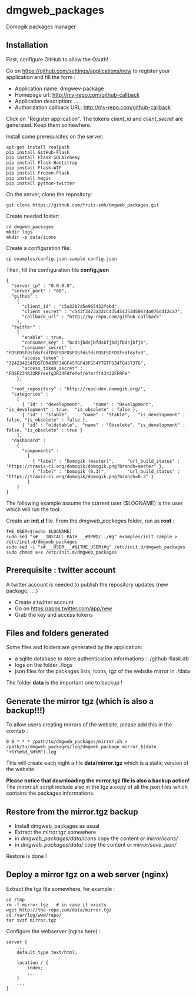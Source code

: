 dmgweb_packages
===============

Domogik packages manager


Installation
------------

First, configure GitHub to allow the Oauth!

Go on https://github.com/settings/applications/new to register your application and fill the form :

* Application name: dmgwev-package
* Homepage url: http://my-repo.com/github-callback
* Application description: ....
* Authorization callback URL: http://my-repo.com/github-callback

Click on "Register application". The tokens *client_id* and *client_secret* are generated. Keep them somewhere.


Install some prerequisites on the server:

    apt-get install realpath
    pip install GitHub-Flask
    pip install Flask-SQLAlchemy
    pip install Flask-Bootstrap
    pip install Flask-WTF
    pip install Frozen-Flask
    pip install magic
    pip install python-twitter


On the server, clone the repository: 

    git clone https://github.com/fritz-smh/dmgweb_packages.git

Create needed folder:

    cd dmgweb_packages
    mkdir logs
    mkdir -p data/icons

Create a configuration file:

    cp examples/config.json.sample config.json

Then, fill the configuration file **config.json** 


    {
      "server_ip" : "0.0.0.0",
      "server_port" : "80",
      "github" : 
        {
          "client_id" : "c5a32b7a5e965432febd",
          "client_secret" : "c543f3423a32cC435454353450674a076dd12ca7",
          "callback_url" : "http://my-repo.com/github-callback"
        },
      "twitter" :
        { 
          "enable" : true,
          "consumer_key" : "bcdsjbdsjbfdsbfjbdjfbdsjbfjb",
          "consumer_secret" : "FDSFDSfdsfdsfsdfDSFSDFDSFDSfdsfdsFDSFSDFDSfsdfdsfsd",
          "access_token" :  "324234234FDSFDR43RF34GF45TGF43FG54YTGTFG34TG45T3TG",
          "access_token_secret" : "FDSF234R32RFreefg3R34Fdfefefreferff43432FFRFe"
        },

      "root_repository" : "http://repo-dev.domogik.org/",
      "categories" : 
        [
          { "id" : "development",    "name" : "Development",  "is_development" : true,  "is_obsolete" : false },
          { "id" : "stable",     "name" : "Stable",   "is_development" : false, "is_obsolete" : false },
          { "id" : "oldstable",  "name" : "Obsolete", "is_development" : false, "is_obsolete" : true }
        ],
      "dashboard" :
        {
          "components" : 
            [
              { "label" : "Domogik (master)",     "url_build_status" : "https://travis-ci.org/domogik/domogik.png?branch=master" },
              { "label" : "Domogik (0.3)",        "url_build_status" : "https://travis-ci.org/domogik/domogik.png?branch=0.3" }
            ]
        }
    }

The following example assume the current user ($LOGNAME) is the user which will run the tool.

Create an **init.d** file. From the *dmgweb_packages* folder, run as **root** :

    THE_USER=$(echo $LOGNAME)
    sudo sed "s#___INSTALL_PATH___#$PWD/../#g" examples/init.sample > /etc/init.d/dmgweb_packages
    sudo sed -i "s#___USER___#${THE_USER}#g" /etc/init.d/dmgweb_packages 
    sudo chmod a+x /etc/init.d/dmgweb_packages


Prerequisite : twitter account
------------------------------

A twitter account is needed to publish the repository updates (new package, ....)

* Create a twitter account
* Go on https://apps.twitter.com/app/new
* Grab the key and access tokens

Files and folders generated
---------------------------

Some files and folders are generated by the application:

* a sqlite database to store authentication informations : ./github-flask.db
* logs on the folder ./logs
* json files for the packages lists, icons, tgz of the website mirror in ./data

The folder **data** is the important one to backup !


Generate the mirror tgz (which is also a backup!!!)
---------------------------------------------------

To allow users creating mirrors of the website, please add this in the crontab :

    0 0 * * * /path/to/dmgweb_packages/mirror.sh > /path/to/dmgweb_packages/log/dmgweb_package_mirror_$(date "+%Y%m%d_%H%M").log

This will create each night a file **data/mirror.tgz** which is a static version of the website.

**Please notice that downloading the mirror.tgz file is also a backup action!** The *mirorr.sh* script include also in the tgz a copy of all the json files which contains the packages informations.


Restore from the mirror.tgz backup
----------------------------------

* Install dmgweb_packages as usual
* Extract the mirror.tgz somewhere
* in *dmgweb_packages/data/icons* copy the content or *mirror/icons/*
* in *dmgweb_packages/data/* copy the content or *mirror/save_json/*

Restore is done !

Deploy a mirror tgz on a web server (nginx)
-------------------------------------------

Extract the tgz file somewhere, for example : 

    cd /tmp
    rm -f mirror.tgz   # in case it exists
    wget http://the-repo.com/data/mirror.tgz
    cd /var/log/www/repo/
    tar xvzf mirror.tgz

Configure the webserver (nginx here) :

    server {
        ...
        default_type text/html;
    
        location / {
            index;
            ...
        }
        ...
    }

